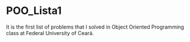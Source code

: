 # POO_Lista1
It is the first list of problems that I solved in Object Oriented Programming class at Federal University of Ceará.
